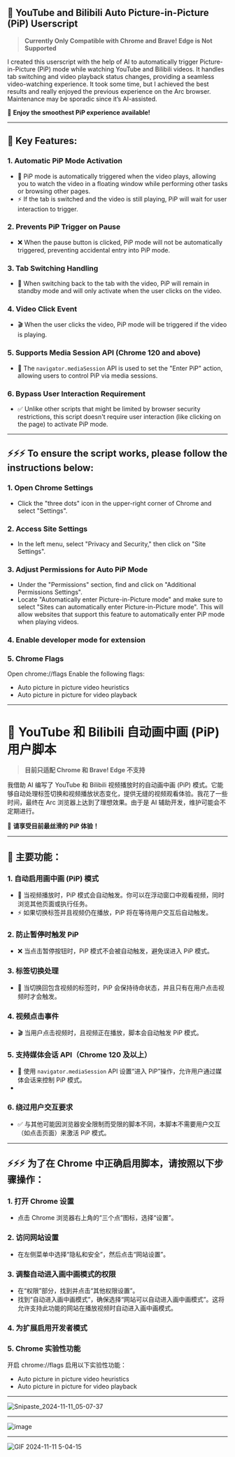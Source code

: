 ## 🌟 **YouTube and Bilibili Auto Picture-in-Picture (PiP) Userscript**

> **Currently Only Compatible with Chrome and Brave! Edge is Not Supported**

I created this userscript with the help of AI to automatically trigger Picture-in-Picture (PiP) mode while watching YouTube and Bilibili videos. It handles tab switching and video playback status changes, providing a seamless video-watching experience. It took some time, but I achieved the best results and really enjoyed the previous experience on the Arc browser. Maintenance may be sporadic since it’s AI-assisted.

🎉 **Enjoy the smoothest PiP experience available!**

---

## 🌟 Key Features:

### 1. **Automatic PiP Mode Activation**
- 🔄 PiP mode is automatically triggered when the video plays, allowing you to watch the video in a floating window while performing other tasks or browsing other pages.
- ⚡ If the tab is switched and the video is still playing, PiP will wait for user interaction to trigger.

### 2. **Prevents PiP Trigger on Pause**
- ❌ When the pause button is clicked, PiP mode will not be automatically triggered, preventing accidental entry into PiP mode.

### 3. **Tab Switching Handling**
- 🔄 When switching back to the tab with the video, PiP will remain in standby mode and will only activate when the user clicks on the video.

### 4. **Video Click Event**
- 🎬 When the user clicks the video, PiP mode will be triggered if the video is playing.

### 5. **Supports Media Session API** (Chrome 120 and above)
- 📱 The `navigator.mediaSession` API is used to set the "Enter PiP" action, allowing users to control PiP via media sessions.

### 6. **Bypass User Interaction Requirement**
- ✅ Unlike other scripts that might be limited by browser security restrictions, this script doesn't require user interaction (like clicking on the page) to activate PiP mode.

---

## ⚡⚡⚡ To ensure the script works, please follow the instructions below:

### 1. **Open Chrome Settings**
- Click the "three dots" icon in the upper-right corner of Chrome and select "Settings".

### 2. **Access Site Settings**
- In the left menu, select "Privacy and Security," then click on "Site Settings".

### 3. **Adjust Permissions for Auto PiP Mode**
- Under the "Permissions" section, find and click on "Additional Permissions Settings".
- Locate "Automatically enter Picture-in-Picture mode" and make sure to select "Sites can automatically enter Picture-in-Picture mode". This will allow websites that support this feature to automatically enter PiP mode when playing videos.

### 4. Enable developer mode for extension

### 5. Chrome Flags
Open chrome://flags
Enable the following flags:
- Auto picture in picture video heuristics
- Auto picture in picture for video playback

---

# 🌟 YouTube 和 Bilibili 自动画中画 (PiP) 用户脚本

> **目前只适配 Chrome 和 Brave! Edge 不支持**

我借助 AI 编写了 YouTube 和 Bilibili 视频播放时的自动画中画 (PiP) 模式。它能够自动处理标签切换和视频播放状态变化，提供无缝的视频观看体验。我花了一些时间，最终在 Arc 浏览器上达到了理想效果。由于是 AI 辅助开发，维护可能会不定期进行。

🎉 **请享受目前最丝滑的 PiP 体验！**

---

## 🌟 主要功能：

### 1. **自动启用画中画 (PiP) 模式**
- 🔄 当视频播放时，PiP 模式会自动触发。你可以在浮动窗口中观看视频，同时浏览其他页面或执行任务。
- ⚡ 如果切换标签并且视频仍在播放，PiP 将在等待用户交互后自动触发。

### 2. **防止暂停时触发 PiP**
- ❌ 当点击暂停按钮时，PiP 模式不会被自动触发，避免误进入 PiP 模式。

### 3. **标签切换处理**
- 🔄 当切换回包含视频的标签时，PiP 会保持待命状态，并且只有在用户点击视频时才会触发。

### 4. **视频点击事件**
- 🎬 当用户点击视频时，且视频正在播放，脚本会自动触发 PiP 模式。

### 5. **支持媒体会话 API**（Chrome 120 及以上）
- 📱 使用 `navigator.mediaSession` API 设置“进入 PiP”操作，允许用户通过媒体会话来控制 PiP 模式。
- 
### 6. **绕过用户交互要求**
- ✅ 与其他可能因浏览器安全限制而受限的脚本不同，本脚本不需要用户交互（如点击页面）来激活 PiP 模式。
---

## ⚡⚡⚡ 为了在 Chrome 中正确启用脚本，请按照以下步骤操作：

### 1. **打开 Chrome 设置**
- 点击 Chrome 浏览器右上角的“三个点”图标，选择“设置”。

### 2. **访问网站设置**
- 在左侧菜单中选择“隐私和安全”，然后点击“网站设置”。

### 3. **调整自动进入画中画模式的权限**
- 在“权限”部分，找到并点击“其他权限设置”。
- 找到“自动进入画中画模式”，确保选择“网站可以自动进入画中画模式”。这将允许支持此功能的网站在播放视频时自动进入画中画模式。
  
### 4. 为扩展启用开发者模式

### 5. Chrome 实验性功能
开启 chrome://flags
启用以下实验性功能：
- Auto picture in picture video heuristics
- Auto picture in picture for video playback


---

![Snipaste_2024-11-11_05-07-37](https://github.com/user-attachments/assets/a368329b-3363-443f-8f6a-c85e9abccd95)

---

![image](https://github.com/user-attachments/assets/0a4740d9-088a-4f07-a702-6baa55f66dc6)

---

![GIF 2024-11-11 5-04-15](https://github.com/user-attachments/assets/2a61bb9e-03a9-418f-8db6-073c98e2fcd9)
